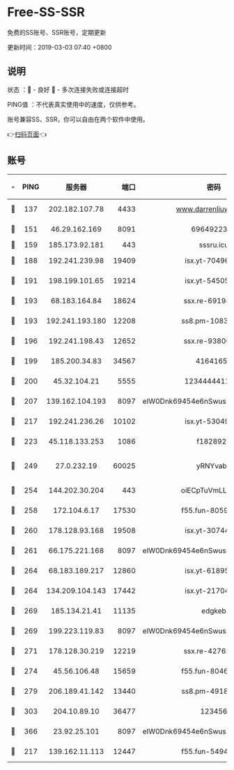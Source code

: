# Free-SS-SSR

免费的SS账号、SSR账号，定期更新

更新时间：2019-03-03 07:40 +0800

## 说明

状态     ：🙂 - 良好 🙁 - 多次连接失败或连接超时

PING值   ：不代表真实使用中的速度，仅供参考。

账号兼容SS、SSR，你可以自由在两个软件中使用。

👉[扫码页面](https://liesauer.github.io/free-ss-ssr.github.io/)👈

## 账号

|-|PING|服务器|端口|密码|加密方式|区域|
|:----:|:----:|:-----:|-----:|:----:|:----:|:----:|
|🙂|137|202.182.107.78|4433|www.darrenliuwei.com|aes-256-cfb|JP|
|🙂|151|46.29.162.169|8091|6964922356|aes-256-cfb|RU|
|🙂|159|185.173.92.181|443|sssru.icu|rc4-md5|RU|
|🙂|188|192.241.239.98|19409|isx.yt-70496605|aes-256-cfb|US|
|🙂|191|198.199.101.65|19214|isx.yt-54505291|aes-256-cfb|US|
|🙂|193|68.183.164.84|18624|ssx.re-69198876|aes-256-cfb|US|
|🙂|193|192.241.193.180|12208|ss8.pm-10835371|aes-256-cfb|US|
|🙂|196|192.241.198.43|12652|ssx.re-93806921|aes-256-cfb|US|
|🙂|199|185.200.34.83|34567|41641651|aes-256-cfb|US|
|🙂|200|45.32.104.21|5555|1234444411111|aes-256-cfb|SG|
|🙂|207|139.162.104.193|8097|eIW0Dnk69454e6nSwuspv9DmS201tQ0D|aes-256-cfb|JP|
|🙂|217|192.241.236.26|10102|isx.yt-53049837|aes-256-cfb|US|
|🙂|223|45.118.133.253|1086|f1828920|aes-256-cfb|SG|
|🙂|249|27.0.232.19|60025|yRNYvabB|xchacha20-ietf-poly1305|HK|
|🙂|254|144.202.30.204|443|oiECpTuVmLLxk4Ts|aes-256-cfb|US|
|🙂|258|172.104.6.17|17530|f55.fun-80599240|aes-256-cfb|US|
|🙂|260|178.128.93.168|19508|isx.yt-30744692|aes-256-cfb|SG|
|🙂|261|66.175.221.168|8097|eIW0Dnk69454e6nSwuspv9DmS201tQ0D|aes-256-cfb|US|
|🙂|264|68.183.189.217|12860|isx.yt-61895505|aes-256-cfb|SG|
|🙂|264|134.209.104.143|17442|isx.yt-21704008|aes-256-cfb|SG|
|🙂|269|185.134.21.41|11135|edgkeb|aes-256-cfb|GB|
|🙂|269|199.223.119.83|8097|eIW0Dnk69454e6nSwuspv9DmS201tQ0D|aes-256-cfb|US|
|🙂|271|178.128.30.219|12219|ssx.re-42762203|aes-256-cfb|SG|
|🙂|274|45.56.106.48|15659|f55.fun-80465528|aes-256-cfb|US|
|🙂|279|206.189.41.142|13440|ss8.pm-49181075|aes-256-cfb|SG|
|🙂|303|204.10.89.10|36477|123456|aes-256-cfb|US|
|🙂|366|23.92.25.101|8097|eIW0Dnk69454e6nSwuspv9DmS201tQ0D|aes-256-cfb|US|
|🙂|217|139.162.11.113|12447|f55.fun-54942636|aes-256-cfb|SG|
